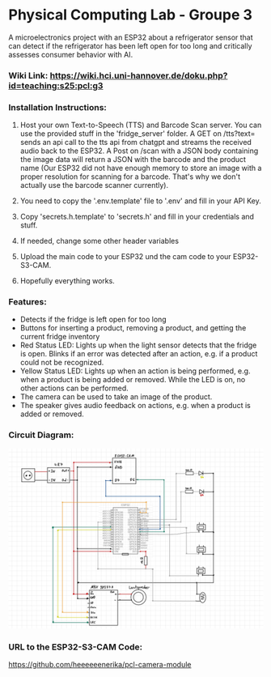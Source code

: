 # Physical Computing Lab - Groupe 3

A microelectronics project with an ESP32 about a refrigerator sensor that can detect if the refrigerator has been left open for too long and critically assesses consumer behavior with AI.

### Wiki Link: https://wiki.hci.uni-hannover.de/doku.php?id=teaching:s25:pcl:g3


### Installation Instructions:
1. Host your own Text-to-Speech (TTS) and Barcode Scan server. You can use the provided stuff in the 'fridge_server' folder. A GET on /tts?text=<text> sends an api call to the tts api from chatgpt and streams the received audio back to the ESP32.
A Post on /scan with a JSON body containing the image data will return a JSON with the barcode and the product name (Our ESP32 did not have enough memory to store an image with a proper resolution for scanning for a barcode. That's why we don't actually use the barcode scanner currently).

2. You need to copy the '.env.template' file to '.env' and fill in your API Key.
3. Copy 'secrets.h.template' to 'secrets.h' and fill in your credentials and stuff.
4. If needed, change some other header variables
5. Upload the main code to your ESP32 und the cam code to your ESP32-S3-CAM.
6. Hopefully everything works.

### Features:
- Detects if the fridge is left open for too long
- Buttons for inserting a product, removing a product, and getting the current fridge inventory
- Red Status LED: Lights up when the light sensor detects that the fridge is open. Blinks if an error was detected after an action, e.g. if a product could not be recognized.
- Yellow Status LED: Lights up when an action is being performed, e.g. when a product is being added or removed. While the LED is on, no other actions can be performed.
- The camera can be used to take an image of the product.
- The speaker gives audio feedback on actions, e.g. when a product is added or removed.

### Circuit Diagram:
![Schaltplan](Schaltplan.png)

### URL to the ESP32-S3-CAM Code:
https://github.com/heeeeeenerika/pcl-camera-module
